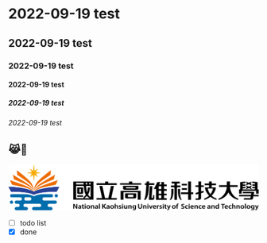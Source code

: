 # 2022-09-19 test
## 2022-09-19 test
### 2022-09-19 test
#### 2022-09-19 test
##### 2022-09-19 test
###### 2022-09-19 test

## 😹🤣

![X](X.png "X")

- [ ] todo list
- [X] done
